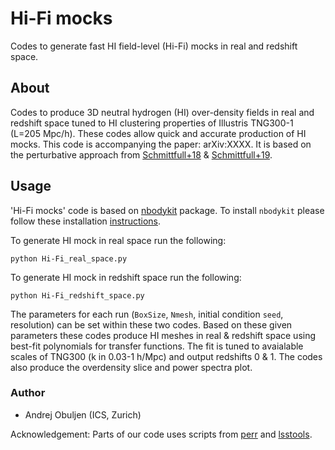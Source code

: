 # Hi-Fi mocks

Codes to generate fast HI field-level (Hi-Fi) mocks in real and redshift space.

## About

Codes to produce 3D neutral hydrogen (HI) over-density fields in real and redshift space tuned to HI clustering properties of Illustris TNG300-1 (L=205 Mpc/h). These codes allow quick and accurate production of HI mocks. This code is accompanying the paper: arXiv:XXXX. It is based on the perturbative approach from [Schmittfull+18](https://arxiv.org/abs/1811.10640) & [Schmittfull+19](https://arxiv.org/abs/2012.03334).

## Usage

'Hi-Fi mocks' code is based on [nbodykit](https://github.com/bccp/nbodykit) package. To install `nbodykit` please follow these installation [instructions](https://nbodykit.readthedocs.io/en/latest/getting-started/install.html).

To generate HI mock in real space run the following:

``python Hi-Fi_real_space.py``

To generate HI mock in redshift space run the following:

``python Hi-Fi_redshift_space.py``

The parameters for each run (`BoxSize`, `Nmesh`, initial condition `seed`, resolution) can be set within these two codes. Based on these given parameters these codes produce HI meshes in real & redshift space using best-fit polynomials for transfer functions. The fit is tuned to avaialable scales of TNG300 (k in 0.03-1 h/Mpc) and output redshifts 0 & 1. The codes also produce the overdensity slice and power spectra plot.

### Author
- Andrej Obuljen (ICS, Zurich)

Acknowledgement: Parts of our code uses scripts from [perr](https://github.com/mschmittfull/perr) and [lsstools](https://github.com/mschmittfull/lsstools).

